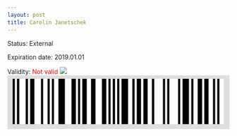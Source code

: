 ```yaml
---
layout: post
title: Carolin Janetschek
---
```


Status: External

Expiration date: 2019.01.01

Validity: <font color="red"> Not valid</font> 
![](/members/img/Carolin_Janetschek.png)
![](/members/img/bar.png)
